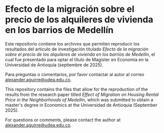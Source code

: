# Efecto de la migración sobre el precio de los alquileres de vivienda en los barrios de Medellín
Este repositorio contiene los archivos que permiten reproducir los resultados del artículo de investigación titulado _Efecto de la migración sobre el precio de los alquileres de vivienda en los barrios de Medellín_, el cual fue presentado para optar el título de Magister en Economía en la Universidad de Antioquia (septiembre de 2025). 

Para preguntas o comentarios, por favor contactar al autor al correo alexander.aguirre@udea.edu.co.

This repository contains the files that allow for the reproduction of the results from the research paper titled _Effect of Migration on Housing Rental Price in the Neighborhoods of Medellin_, which was submitted to obtain a master's degree in Economics at the Universidad de Antioquia (September 2025).

For questions or comments, please contact the author at alexander.aguirre@udea.edu.co.
